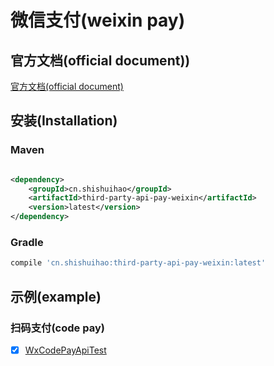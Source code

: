 # 微信支付(weixin pay)

## 官方文档(official document))

[官方文档(official document)](https://pay.weixin.qq.com/wiki/doc/api/index.html)

## 安装(Installation)

### Maven

```xml

<dependency>
    <groupId>cn.shishuihao</groupId>
    <artifactId>third-party-api-pay-weixin</artifactId>
    <version>latest</version>
</dependency>
```

### Gradle

```groovy
compile 'cn.shishuihao:third-party-api-pay-weixin:latest'
```

## 示例(example)

### 扫码支付(code pay)

-   [x] [WxCodePayApiTest](/third-party-api-pay-weixin/src/test/java/cn/shishuihao/thirdparty/api/pay/weixin/api/WxCodePayApiTest.java)
